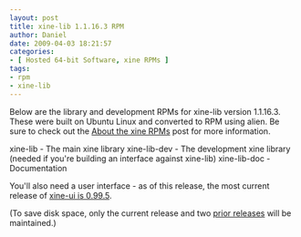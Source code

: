 ```yaml
---
layout: post
title: xine-lib 1.1.16.3 RPM
author: Daniel
date: 2009-04-03 18:21:57
categories:
- [ Hosted 64-bit Software, xine RPMs ]
tags:
- rpm
- xine-lib
---
```


Below are the library and development RPMs for xine-lib version 1.1.16.3. These were built on Ubuntu Linux and converted to RPM using alien. Be sure to check out the [About the xine RPMs][abt] post for more information.

xine-lib - The main xine library
xine-lib-dev - The development xine library (needed if you're building an interface against xine-lib)
xine-lib-doc - Documentation

You'll also need a user interface - as of this release, the most current release of [xine-ui is 0.99.5][ui].

(To save disk space, only the current release and two [prior releases][pri] will be maintained.)


[abt]: /2005/about-the-xine-rpms.html "About the xine RPMs &bull; The Bit Badger Blog"
[ui]:  /2007/xine-ui-0-99-5-rpm.html "xine-ui 0.99.5 RPM &bull; The Bit Badger Blog"
[pri]: /2009/xine-lib-1-1-16-2-rpm.html "xine-lib 1.1.16.2 RPM &bull; The Bit Badger Blog"
